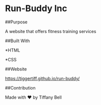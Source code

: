 # Run-Buddy Inc


##Purpose

A website that offers fitness training services 


##Built With

*HTML

*CSS



##Website

 https://tiggertiff.github.io/run-buddy/
 
 
 
 ##Contribution 
 
 Made with ❤️ by Tiffany Bell
 

